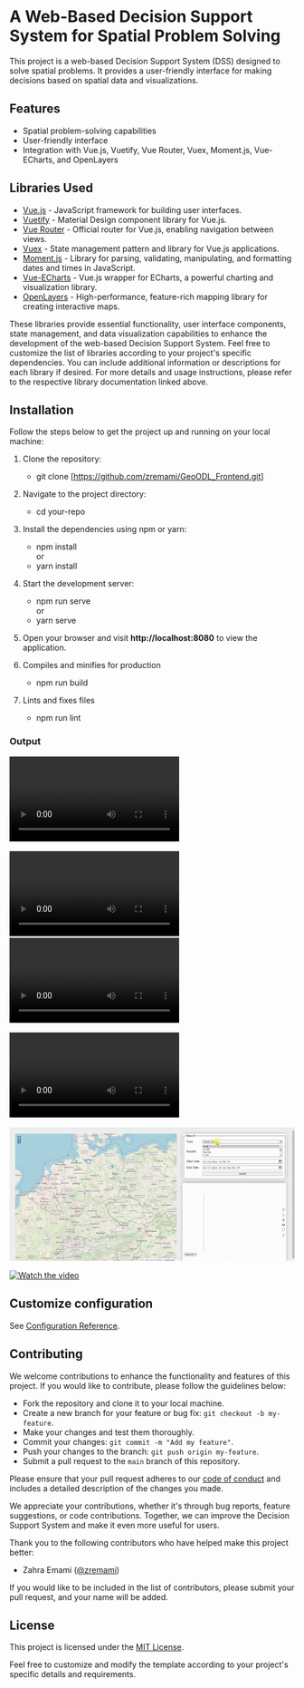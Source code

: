 # A Web-Based Decision Support System for Spatial Problem Solving

This project is a web-based Decision Support System (DSS) designed to solve spatial problems. It provides a user-friendly interface for making decisions based on spatial data and visualizations.

## Features

- Spatial problem-solving capabilities
- User-friendly interface
- Integration with Vue.js, Vuetify, Vue Router, Vuex, Moment.js, Vue-ECharts, and OpenLayers

## Libraries Used

- [Vue.js](https://vuejs.org/) - JavaScript framework for building user interfaces.
- [Vuetify](https://vuetifyjs.com/) - Material Design component library for Vue.js.
- [Vue Router](https://router.vuejs.org/) - Official router for Vue.js, enabling navigation between views.
- [Vuex](https://vuex.vuejs.org/) - State management pattern and library for Vue.js applications.
- [Moment.js](https://momentjs.com/) - Library for parsing, validating, manipulating, and formatting dates and times in JavaScript.
- [Vue-ECharts](https://github.com/ecomfe/vue-echarts) - Vue.js wrapper for ECharts, a powerful charting and visualization library.
- [OpenLayers](https://openlayers.org/) - High-performance, feature-rich mapping library for creating interactive maps.

These libraries provide essential functionality, user interface components, state management, and data visualization capabilities to enhance the development of the web-based Decision Support System.
Feel free to customize the list of libraries according to your project's specific dependencies. You can include additional information or descriptions for each library if desired.
For more details and usage instructions, please refer to the respective library documentation linked above.

## Installation
Follow the steps below to get the project up and running on your local machine:

1. Clone the repository:
   - git clone [https://github.com/zremami/GeoODL_Frontend.git]
   
3. Navigate to the project directory:
   - cd your-repo
   
4. Install the dependencies using npm or yarn:
   - npm install\
     or
   - yarn install

5. Start the development server:
   - npm run serve\
     or
   - yarn serve

6. Open your browser and visit **http://localhost:8080** to view the application.
   
7. Compiles and minifies for production
   - npm run build

8. Lints and fixes files
   - npm run lint



### Output
![presentation](https://github.com/zremami/GeoODL_Frontend/raw/master/src/assets/geoODL.webm)

![test](https://user-images.githubusercontent.com/zremami/GeoODL_Frontend/blob/b3ac792d2ec1199408f46dfcfa1ab3335b5f6586/src/assets/geoODL.webm)
![movie](https://github.com/zremami/GeoODL_Frontend/raw/master/src/assets/geoODL.webm)

![my movie](https://github.com/zremami/GeoODL_Frontend/blob/ccad2302bcc611424391a0169ee7aa1c65847e6f/src/assets/geoODL_w500.mp4)

![test](https://github.com/zremami/GeoODL_Frontend/blob/0acd2dabf906337e88b261e753f3688e756515e2/src/assets/151445231-616b5aae-462c-4347-a5d7-a5ecd1127c28.gif)


[![Watch the video](https://i.imgur.com/vKb2F1B.png)](https://player.vimeo.com/video/839484849?h=7fd4ebd336)


## Customize configuration
See [Configuration Reference](https://cli.vuejs.org/config/).


## Contributing
We welcome contributions to enhance the functionality and features of this project. If you would like to contribute, please follow the guidelines below:

- Fork the repository and clone it to your local machine.
- Create a new branch for your feature or bug fix: `git checkout -b my-feature`.
- Make your changes and test them thoroughly.
- Commit your changes: `git commit -m "Add my feature"`.
- Push your changes to the branch: `git push origin my-feature`.
- Submit a pull request to the `main` branch of this repository.

Please ensure that your pull request adheres to our [code of conduct](CONTRIBUTING.md) and includes a detailed description of the changes you made.

We appreciate your contributions, whether it's through bug reports, feature suggestions, or code contributions. Together, we can improve the Decision Support System and make it even more useful for users.

Thank you to the following contributors who have helped make this project better:

- Zahra Emami ([@zremami](https://github.com/zremami))

If you would like to be included in the list of contributors, please submit your pull request, and your name will be added.


## License
This project is licensed under the [MIT License](https://opensource.org/licenses/MIT).


Feel free to customize and modify the template according to your project's specific details and requirements.
